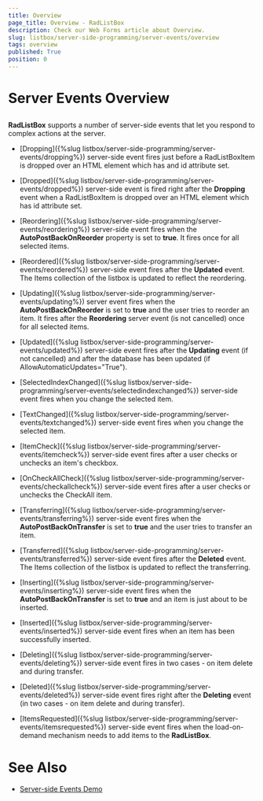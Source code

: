 ```yaml
---
title: Overview
page_title: Overview - RadListBox
description: Check our Web Forms article about Overview.
slug: listbox/server-side-programming/server-events/overview
tags: overview
published: True
position: 0
---
```


# Server Events Overview



## 

**RadListBox** supports a number of server-side events that let you respond to complex actions at the server.

* [Dropping]({%slug listbox/server-side-programming/server-events/dropping%}) server-side event fires just before a RadListBoxItem is dropped over an HTML element which has and id attribute set.

* [Dropped]({%slug listbox/server-side-programming/server-events/dropped%}) server-side event is fired right after the **Dropping** event when a RadListBoxItem is dropped over an HTML element which has id attribute set.

* [Reordering]({%slug listbox/server-side-programming/server-events/reordering%}) server-side event fires when the **AutoPostBackOnReorder** property is set to **true**. It fires once for all selected items.

* [Reordered]({%slug listbox/server-side-programming/server-events/reordered%}) server-side event fires after the **Updated** event. The Items collection of the listbox is updated to reflect the reordering.

* [Updating]({%slug listbox/server-side-programming/server-events/updating%}) server event fires when the **AutoPostBackOnReorder** is set to **true** and the user tries to reorder an item. It fires after the **Reordering** server event (is not cancelled) once for all selected items.

* [Updated]({%slug listbox/server-side-programming/server-events/updated%}) server-side event fires after the **Updating** event (if not cancelled) and after the database has been updated (if AllowAutomaticUpdates="True").

* [SelectedIndexChanged]({%slug listbox/server-side-programming/server-events/selectedindexchanged%}) server-side event fires when you change the selected item.

* [TextChanged]({%slug listbox/server-side-programming/server-events/textchanged%}) server-side event fires when you change the selected item.

* [ItemCheck]({%slug listbox/server-side-programming/server-events/itemcheck%}) server-side event fires after a user checks or unchecks an item's checkbox.

* [OnCheckAllCheck]({%slug listbox/server-side-programming/server-events/checkallcheck%}) server-side event fires after a user checks or unchecks the CheckAll item.

* [Transferring]({%slug listbox/server-side-programming/server-events/transferring%}) server-side event fires when the **AutoPostBackOnTransfer** is set to **true** and the user tries to transfer an item.

* [Transferred]({%slug listbox/server-side-programming/server-events/transferred%}) server-side event fires after the **Deleted** event. The Items collection of the listbox is updated to reflect the transferring.

* [Inserting]({%slug listbox/server-side-programming/server-events/inserting%}) server-side event fires when the **AutoPostBackOnTransfer** is set to **true** and an item is just about to be inserted.

* [Inserted]({%slug listbox/server-side-programming/server-events/inserted%}) server-side event fires when an item has been successfully inserted.

* [Deleting]({%slug listbox/server-side-programming/server-events/deleting%}) server-side event fires in two cases - on item delete and during transfer.

* [Deleted]({%slug listbox/server-side-programming/server-events/deleted%}) server-side event fires right after the **Deleting** event (in two cases - on item delete and during transfer).

* [ItemsRequested]({%slug listbox/server-side-programming/server-events/itemsrequested%}) server-side event fires when the load-on-demand mechanism needs to add items to the **RadListBox**.

# See Also

 * [Server-side Events Demo](https://demos.telerik.com/aspnet-ajax/listbox/examples/serverside/serverevents/defaultcs.aspx)
